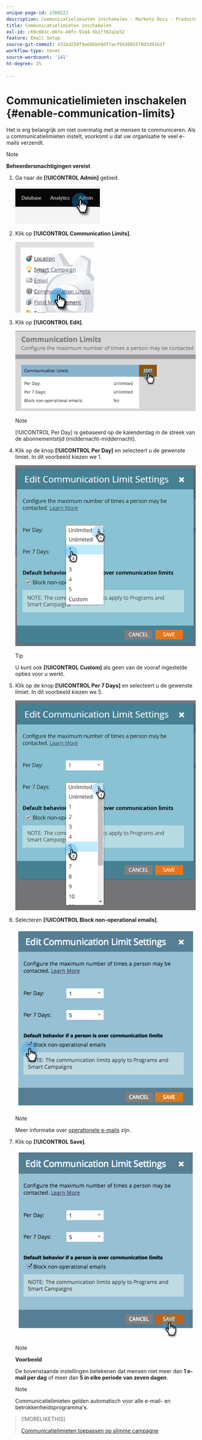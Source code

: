 ```yaml
---
unique-page-id: 2360222
description: Communicatielimieten inschakelen - Marketo Docs - Productdocumentatie
title: Communicatielimieten inschakelen
exl-id: c69c083c-08fe-49fc-91d4-5b1ff82a2e52
feature: Email Setup
source-git-commit: 431bd258f9a68bbb9df7acf043085578d3d91b1f
workflow-type: tm+mt
source-wordcount: '141'
ht-degree: 2%

---
```


# Communicatielimieten inschakelen {#enable-communication-limits}

Het is erg belangrijk om niet overmatig met je mensen te communiceren. Als u communicatielimieten instelt, voorkomt u dat uw organisatie te veel e-mails verzendt.

>[!NOTE]
>
>**Beheerdersmachtigingen vereist**

1. Ga naar de **[!UICONTROL Admin]** gebied.

   ![](assets/enable-communication-limits-1.png)

1. Klik op **[!UICONTROL Communication Limits]**.

   ![](assets/enable-communication-limits-2.png)

1. Klik op **[!UICONTROL Edit]**.

   ![](assets/enable-communication-limits-3.png)

   >[!NOTE]
   >
   >[!UICONTROL Per Day] is gebaseerd op de kalenderdag in de streek van de abonnementstijd (middernacht-middernacht).

1. Klik op de knop **[!UICONTROL Per Day]** en selecteert u de gewenste limiet. In dit voorbeeld kiezen we 1.

   ![](assets/enable-communication-limits-4.png)

   >[!TIP]
   >
   >U kunt ook **[!UICONTROL Custom]** als geen van de vooraf ingestelde opties voor u werkt.

1. Klik op de knop **[!UICONTROL Per 7 Days]** en selecteert u de gewenste limiet. In dit voorbeeld kiezen we 5.

   ![](assets/enable-communication-limits-5.png)

1. Selecteren **[!UICONTROL Block non-operational emails]**.

   ![](assets/enable-communication-limits-6.png)

   >[!NOTE]
   >
   >Meer informatie over [operationele e-mails](/help/marketo/product-docs/email-marketing/general/functions-in-the-editor/make-an-email-operational.md) zijn.

1. Klik op **[!UICONTROL Save]**.

   ![](assets/enable-communication-limits-7.png)

   >[!NOTE]
   >
   >**Voorbeeld**
   >
   >De bovenstaande instellingen betekenen dat mensen niet meer dan **1 e-mail per dag** of meer dan **5 in elke periode van zeven dagen**.

   >[!NOTE]
   >
   >Communicatielimieten gelden automatisch voor alle e-mail- en betrokkenheidsprogramma&#39;s.

>[!MORELIKETHIS]
>
>[Communicatielimieten toepassen op slimme campagne](/help/marketo/product-docs/core-marketo-concepts/smart-campaigns/using-smart-campaigns/apply-communication-limits-to-smart-campaign.md)
